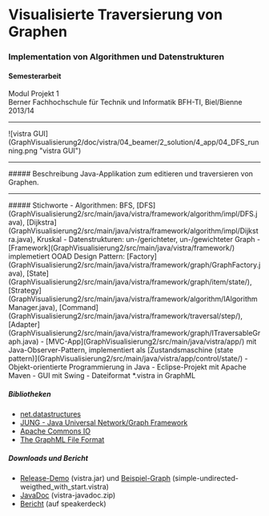 # Visualisierte Traversierung von Graphen
### Implementation von Algorithmen und Datenstrukturen

#### Semesterarbeit

Modul Projekt 1<br>
Berner Fachhochschule für Technik und Informatik BFH-TI, Biel/Bienne 2013/14
<hr>
![vistra GUI](GraphVisualisierung2/doc/vistra/04_beamer/2_solution/4_app/04_DFS_running.png "vistra GUI")
<hr>
##### Beschreibung
Java-Applikation zum editieren und traversieren von Graphen.
<hr>
##### Stichworte
- Algorithmen: BFS, [DFS](GraphVisualisierung2/src/main/java/vistra/framework/algorithm/impl/DFS.java), [Dijkstra](GraphVisualisierung2/src/main/java/vistra/framework/algorithm/impl/Dijkstra.java), Kruskal
- Datenstrukturen: un-/gerichteter, un-/gewichteter Graph
- [Framework](GraphVisualisierung2/src/main/java/vistra/framework/) implemetiert OOAD Design Pattern: [Factory](GraphVisualisierung2/src/main/java/vistra/framework/graph/GraphFactory.java), [State](GraphVisualisierung2/src/main/java/vistra/framework/graph/item/state/), [Strategy](GraphVisualisierung2/src/main/java/vistra/framework/algorithm/IAlgorithmManager.java), [Command](GraphVisualisierung2/src/main/java/vistra/framework/traversal/step/), [Adapter](GraphVisualisierung2/src/main/java/vistra/framework/graph/ITraversableGraph.java)
- [MVC-App](GraphVisualisierung2/src/main/java/vistra/app/) mit Java-Observer-Pattern, implementiert als [Zustandsmaschine (state pattern)](GraphVisualisierung2/src/main/java/vistra/app/control/state/)
- Objekt-orientierte Programmierung in Java
- Eclipse-Projekt mit Apache Maven
- GUI mit Swing
- Dateiformat *.vistra in GraphML

##### Bibliotheken
- <a target="_blank" href="http://net3.datastructures.net/">net.datastructures</a>
- <a target="_blank" href="http://jung.sourceforge.net/">JUNG - Java Universal Network/Graph Framework</a>
- <a target="_blank" href="http://commons.apache.org/proper/commons-io/">Apache Commons IO</a>
- <a target="_blank" href="http://graphml.graphdrawing.org/">The GraphML File Format</a>

##### Downloads und Bericht
- [Release-Demo](GraphVisualisierung2/release-demo/vistra.jar?raw=true) (vistra.jar) und [Beispiel-Graph](GraphVisualisierung2/release-demo/simple-undirected-weigthed_with_start.vistra?raw=true) (simple-undirected-weigthed_with_start.vistra)
- [JavaDoc](GraphVisualisierung2/doc/vistra/vistra-javadoc.zip?raw=true) (vistra-javadoc.zip)
- <a target="_blank" href="https://speakerdeck.com/brugr9/visualisierte-traversierung-von-graphen-bericht">Bericht</a> (auf speakerdeck)
